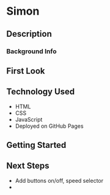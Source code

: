 # Simon

## Description

### Background Info

## First Look


## Technology Used
- HTML
- CSS 
- JavaScript
- Deployed on GitHub Pages

## Getting Started


## Next Steps 
- Add buttons on/off, speed selector 
- 